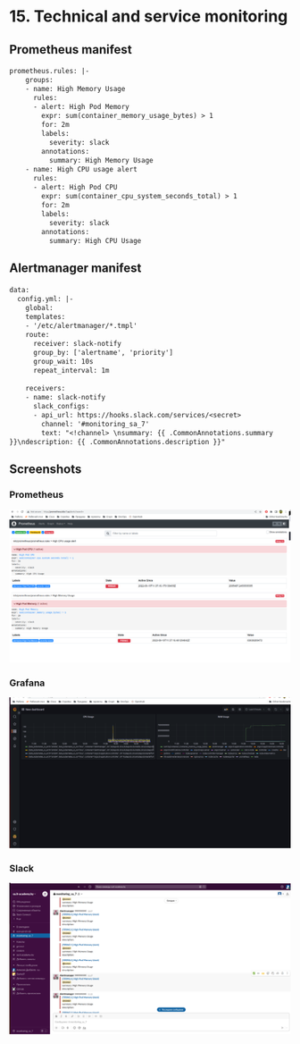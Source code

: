 # 15. Technical and service monitoring

## Prometheus manifest
```
prometheus.rules: |-
    groups:
    - name: High Memory Usage
      rules:
      - alert: High Pod Memory
        expr: sum(container_memory_usage_bytes) > 1
        for: 2m
        labels:
          severity: slack
        annotations:
          summary: High Memory Usage
    - name: High CPU usage alert
      rules:
      - alert: High Pod CPU
        expr: sum(container_cpu_system_seconds_total) > 1
        for: 2m
        labels:
          severity: slack
        annotations:
          summary: High CPU Usage
```
## Alertmanager manifest
```
data:
  config.yml: |-
    global:
    templates:
    - '/etc/alertmanager/*.tmpl'
    route:
      receiver: slack-notify
      group_by: ['alertname', 'priority']
      group_wait: 10s
      repeat_interval: 1m
 
    receivers:
    - name: slack-notify
      slack_configs:
      - api_url: https://hooks.slack.com/services/<secret>
        channel: '#monitoring_sa_7'
        text: "<!channel> \nsummary: {{ .CommonAnnotations.summary }}\ndescription: {{ .CommonAnnotations.description }}"
```

## Screenshots

### Prometheus
![img](./Prometheus.png)
### Grafana
![img](./Grafana.png)
###  Slack
![img](./Slack.png)
